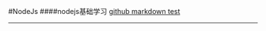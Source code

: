 #NodeJs
####nodejs基础学习
[github markdown test](https://github.com/SUNNYANDPJ/NodeJs/edit/master/README.md)
***
